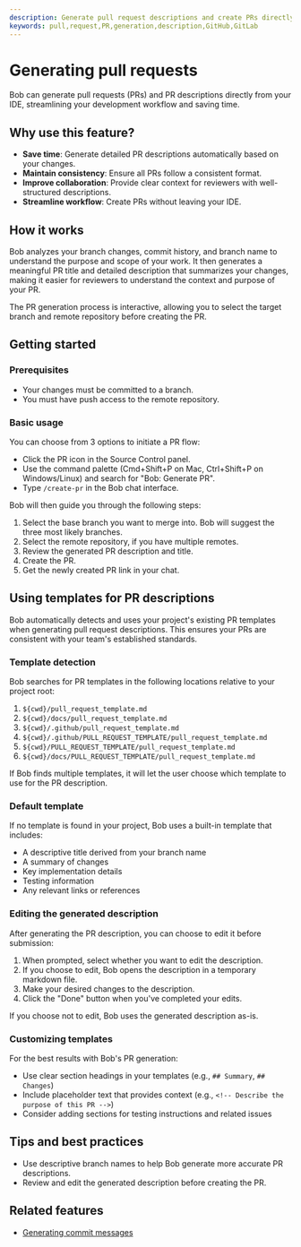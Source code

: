 ```yaml
---
description: Generate pull request descriptions and create PRs directly from your IDE
keywords: pull,request,PR,generation,description,GitHub,GitLab
---
```


# Generating pull requests

Bob can generate pull requests (PRs) and PR descriptions directly from your IDE, streamlining your development workflow and saving time.

## Why use this feature?

- **Save time**: Generate detailed PR descriptions automatically based on your changes.
- **Maintain consistency**: Ensure all PRs follow a consistent format.
- **Improve collaboration**: Provide clear context for reviewers with well-structured descriptions.
- **Streamline workflow**: Create PRs without leaving your IDE.

## How it works

Bob analyzes your branch changes, commit history, and branch name to understand the purpose and scope of your work. It then generates a meaningful PR title and detailed description that summarizes your changes, making it easier for reviewers to understand the context and purpose of your PR.

The PR generation process is interactive, allowing you to select the target branch and remote repository before creating the PR.

## Getting started

### Prerequisites

- Your changes must be committed to a branch.
- You must have push access to the remote repository.

### Basic usage

You can choose from 3 options to initiate a PR flow:

- Click the PR icon in the Source Control panel.
- Use the command palette (Cmd+Shift+P on Mac, Ctrl+Shift+P on Windows/Linux) and search for "Bob: Generate PR".
- Type `/create-pr` in the Bob chat interface.

Bob will then guide you through the following steps:

1. Select the base branch you want to merge into. Bob will suggest the three most likely branches.
2. Select the remote repository, if you have multiple remotes.
3. Review the generated PR description and title.
4. Create the PR.
5. Get the newly created PR link in your chat.


## Using templates for PR descriptions

Bob automatically detects and uses your project's existing PR templates when generating pull request descriptions. This ensures your PRs are consistent with your team's established standards.

### Template detection

Bob searches for PR templates in the following locations relative to your project root:

1. `${cwd}/pull_request_template.md`
2. `${cwd}/docs/pull_request_template.md`
3. `${cwd}/.github/pull_request_template.md`
4. `${cwd}/.github/PULL_REQUEST_TEMPLATE/pull_request_template.md`
5. `${cwd}/PULL_REQUEST_TEMPLATE/pull_request_template.md`
6. `${cwd}/docs/PULL_REQUEST_TEMPLATE/pull_request_template.md`

If Bob finds multiple templates, it will let the user choose which template to use for the PR description.

### Default template

If no template is found in your project, Bob uses a built-in template that includes:

- A descriptive title derived from your branch name
- A summary of changes
- Key implementation details
- Testing information
- Any relevant links or references

### Editing the generated description

After generating the PR description, you can choose to edit it before submission:

1. When prompted, select whether you want to edit the description.
2. If you choose to edit, Bob opens the description in a temporary markdown file.
3. Make your desired changes to the description.
4. Click the "Done" button when you've completed your edits.

If you choose not to edit, Bob uses the generated description as-is.

### Customizing templates

For the best results with Bob's PR generation:

- Use clear section headings in your templates (e.g., `## Summary`, `## Changes`)
- Include placeholder text that provides context (e.g., `<!-- Describe the purpose of this PR -->`)
- Consider adding sections for testing instructions and related issues

## Tips and best practices

- Use descriptive branch names to help Bob generate more accurate PR descriptions.
- Review and edit the generated description before creating the PR.

## Related features

- [Generating commit messages](/features/commit-msg-gen)
